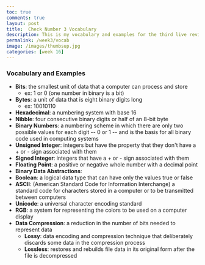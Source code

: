 ```yaml
---
toc: true
comments: true
layout: post
title:  Check Number 3 Vocabulary
description: This is my vocabulary and examples for the third live review.
permalink: /week3/vocab
image: /images/thumbsup.jpg
categories: [week 16]
---
```




### Vocabulary and Examples

- **Bits**: the smallest unit of data that a computer can process and store
    - ex: 1 or 0 (one number in binary is a bit)
- **Bytes**: a unit of data that is eight binary digits long
    - ex: 10010110
- **Hexadecimal**: a numbering system with base 16
- **Nibble**: four consecutive binary digits or half of an 8-bit byte
- **Binary Numbers**: a numbering scheme in which there are only two possible values for each digit -- 0 or 1 -- and is the basis for all binary code used in computing systems
- **Unsigned Integer**: integers but have the property that they don't have a + or - sign associated with them
- **Signed Integer**: integers that have a + or - sign associated with them
- **Floating Point**: a positive or negative whole number with a decimal point
- **Binary Data Abstractions**: 
- **Boolean**: a logical data type that can have only the values true or false
- **ASCII**: (American Standard Code for Information Interchange) a standard code for characters stored in a computer or to be transmitted between computers
- **Unicode**: a universal character encoding standard
- **RGB**: a system for representing the colors to be used on a computer display
- **Data Compression**: a reduction in the number of bits needed to represent data
    - **Lossy**: data encoding and compression technique that deliberately discards some data in the compression process
    - **Lossless**: restores and rebuilds file data in its original form after the file is decompressed